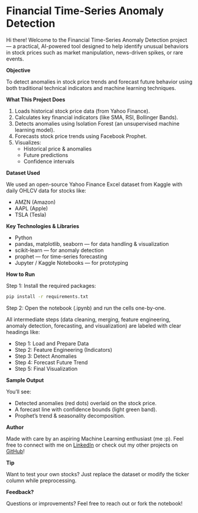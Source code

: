 # Financial Time-Series Anomaly Detection

Hi there! 
Welcome to the Financial Time-Series Anomaly Detection project — a practical, AI-powered tool designed to help identify unusual behaviors in stock prices such as market manipulation, news-driven spikes, or rare events.

**Objective**

To detect anomalies in stock price trends and forecast future behavior using both traditional technical indicators and machine learning techniques.

**What This Project Does**

1. Loads historical stock price data (from Yahoo Finance).
2. Calculates key financial indicators (like SMA, RSI, Bollinger Bands).
3. Detects anomalies using Isolation Forest (an unsupervised machine learning model).
4. Forecasts stock price trends using Facebook Prophet.
5. Visualizes:
   - Historical price & anomalies
   - Future predictions
   - Confidence intervals

**Dataset Used**

We used an open-source Yahoo Finance Excel dataset from Kaggle with daily OHLCV data for stocks like:

- AMZN (Amazon)
- AAPL (Apple)
- TSLA (Tesla)

**Key Technologies & Libraries**

- Python
- pandas, matplotlib, seaborn — for data handling & visualization
- scikit-learn — for anomaly detection
- prophet — for time-series forecasting
- Jupyter / Kaggle Notebooks — for prototyping

**How to Run**

Step 1: Install the required packages:

```bash
pip install -r requirements.txt
```

Step 2: Open the notebook (.ipynb) and run the cells one-by-one.

All intermediate steps (data cleaning, merging, feature engineering, anomaly detection, forecasting, and visualization) are labeled with clear headings like:

- Step 1: Load and Prepare Data
- Step 2: Feature Engineering (Indicators)
- Step 3: Detect Anomalies
- Step 4: Forecast Future Trend
- Step 5: Final Visualization

**Sample Output**

You’ll see:

- Detected anomalies (red dots) overlaid on the stock price.
- A forecast line with confidence bounds (light green band).
- Prophet’s trend & seasonality decomposition.

**Author**

Made with care by an aspiring Machine Learning enthusiast (me :p). Feel free to connect with me on [LinkedIn](https://www.linkedin.com/in/tahir-ali-73319621a) or check out my other projects on [GitHub](https://github.com/tahir-A-ai)!

**Tip**

Want to test your own stocks? Just replace the dataset or modify the ticker column while preprocessing.

**Feedback?**

Questions or improvements? Feel free to reach out or fork the notebook!
